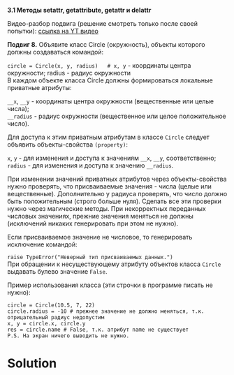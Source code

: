 **3.1 Методы __setattr__, __getattribute__, __getattr__ и __delattr__**

Видео-разбор подвига (решение смотреть только после
своей попытки): [ссылка на YT видео](https://youtu.be/vOh4gzHnMWg)

**Подвиг 8.** Объявите класс Circle (окружность), объекты
которого должны создаваться командой:

`circle = Circle(x, y, radius)   # x, y` - координаты
центра окружности; radius - радиус окружности\
В каждом объекте класса Circle должны формироваться
локальные приватные атрибуты:

`__x`, `__y` - координаты центра окружности 
(вещественные или целые числа);\
`__radius` - радиус окружности (вещественное
или целое положительное число).

Для доступа к этим приватным атрибутам в классе
`Circle` следует объявить объекты-свойства `(property)`:

`x`, `y` - для изменения и доступа к значениям `__x`, `__y`, 
соответственно;\
`radius` - для изменения и доступа к значению `__radius`.

При изменении значений приватных атрибутов через 
объекты-свойства нужно проверять, что присваиваемые 
значения - числа (целые или вещественные). Дополнительно
у радиуса проверять, что число должно быть положительным
(строго больше нуля). Сделать все эти проверки нужно 
через магические методы. При некорректных переданных
числовых значениях, прежние значения меняться не должны
(исключений никаких генерировать при этом не нужно).

Если присваиваемое значение не числовое, то генерировать
исключение командой:

`raise TypeError("Неверный тип присваиваемых данных.")`\
При обращении к несуществующему атрибуту объектов класса
`Circle` выдавать булево значение `False`.

Пример использования класса (эти строчки в программе
писать не нужно):
```
circle = Circle(10.5, 7, 22)
circle.radius = -10 # прежнее значение не должно меняться, т.к. отрицательный радиус недопустим
x, y = circle.x, circle.y
res = circle.name # False, т.к. атрибут name не существует
P.S. На экран ничего выводить не нужно. 
```

# Solution

```

```
